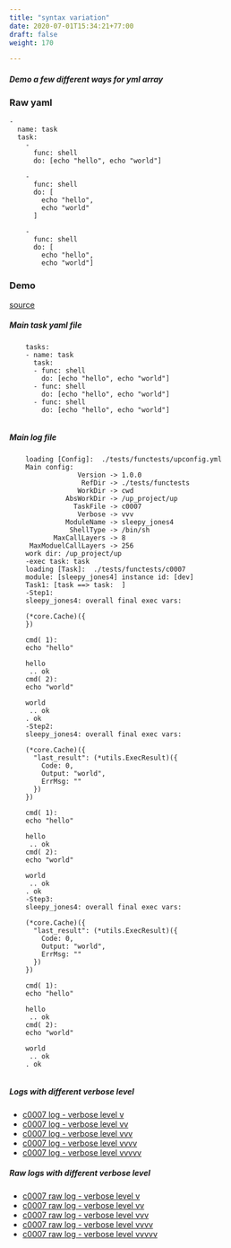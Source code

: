 ```yaml
---
title: "syntax variation"
date: 2020-07-01T15:34:21+77:00
draft: false
weight: 170

---
```


##### Demo a few different ways for yml array


### Raw yaml


```
-
  name: task
  task:
    -
      func: shell
      do: [echo "hello", echo "world"]

    -
      func: shell
      do: [
        echo "hello",
        echo "world"
      ]

    -
      func: shell
      do: [
        echo "hello",
        echo "world"]
  ```











### Demo








[source](https://github.com/upcmd/up/blob/master/tests/functests/c0007.yml)

##### Main task yaml file
```
    tasks:
    - name: task
      task:
      - func: shell
        do: [echo "hello", echo "world"]
      - func: shell
        do: [echo "hello", echo "world"]
      - func: shell
        do: [echo "hello", echo "world"]
    
```
##### Main log file
```
    loading [Config]:  ./tests/functests/upconfig.yml
    Main config:
                 Version -> 1.0.0
                  RefDir -> ./tests/functests
                 WorkDir -> cwd
              AbsWorkDir -> /up_project/up
                TaskFile -> c0007
                 Verbose -> vvv
              ModuleName -> sleepy_jones4
               ShellType -> /bin/sh
           MaxCallLayers -> 8
     MaxModuelCallLayers -> 256
    work dir: /up_project/up
    -exec task: task
    loading [Task]:  ./tests/functests/c0007
    module: [sleepy_jones4] instance id: [dev]
    Task1: [task ==> task:  ]
    -Step1:
    sleepy_jones4: overall final exec vars:
    
    (*core.Cache)({
    })
    
    cmd( 1):
    echo "hello"
    
    hello
     .. ok
    cmd( 2):
    echo "world"
    
    world
     .. ok
    . ok
    -Step2:
    sleepy_jones4: overall final exec vars:
    
    (*core.Cache)({
      "last_result": (*utils.ExecResult)({
        Code: 0,
        Output: "world",
        ErrMsg: ""
      })
    })
    
    cmd( 1):
    echo "hello"
    
    hello
     .. ok
    cmd( 2):
    echo "world"
    
    world
     .. ok
    . ok
    -Step3:
    sleepy_jones4: overall final exec vars:
    
    (*core.Cache)({
      "last_result": (*utils.ExecResult)({
        Code: 0,
        Output: "world",
        ErrMsg: ""
      })
    })
    
    cmd( 1):
    echo "hello"
    
    hello
     .. ok
    cmd( 2):
    echo "world"
    
    world
     .. ok
    . ok
    
```


##### Logs with different verbose level
* [c0007 log - verbose level v](../../logs/c0007_v)
* [c0007 log - verbose level vv](../../logs/c0007_vv)
* [c0007 log - verbose level vvv](../../logs/c0007_vvvv)
* [c0007 log - verbose level vvvv](../../logs/c0007_vvvv)
* [c0007 log - verbose level vvvvv](../../logs/c0007_vvvvv)

##### Raw logs with different verbose level
* [c0007 raw log - verbose level v](../../reflogs/c0007_v.log)
* [c0007 raw log - verbose level vv](../../reflogs/c0007_vv.log)
* [c0007 raw log - verbose level vvv](../../reflogs/c0007_vvv.log)
* [c0007 raw log - verbose level vvvv](../../reflogs/c0007_vvvv.log)
* [c0007 raw log - verbose level vvvvv](../../reflogs/c0007_vvvvv.log)







